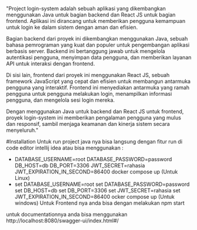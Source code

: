 "Project login-system adalah sebuah aplikasi yang dikembangkan menggunakan Java untuk bagian backend dan React JS untuk bagian frontend. Aplikasi ini dirancang untuk memberikan pengguna kemampuan untuk login ke dalam sistem dengan aman dan efisien.

Bagian backend dari proyek ini dikembangkan menggunakan Java, sebuah bahasa pemrograman yang kuat dan populer untuk pengembangan aplikasi berbasis server. Backend ini bertanggung jawab untuk mengelola autentikasi pengguna, menyimpan data pengguna, dan memberikan layanan API untuk interaksi dengan frontend.

Di sisi lain, frontend dari proyek ini menggunakan React JS, sebuah framework JavaScript yang cepat dan efisien untuk membangun antarmuka pengguna yang interaktif. Frontend ini menyediakan antarmuka yang ramah pengguna untuk pengguna melakukan login, menampilkan informasi pengguna, dan mengelola sesi login mereka.

Dengan menggunakan Java untuk backend dan React JS untuk frontend, proyek login-system ini memberikan pengalaman pengguna yang mulus dan responsif, sambil menjaga keamanan dan kinerja sistem secara menyeluruh."

#Installation
Untuk run project java nya bisa langsung dengan fitur run di code editor intellij idea atau bisa menggunakan :
  - DATABASE_USERNAME=root DATABASE_PASSWORD=password DB_HOST=db DB_PORT=3306 JWT_SECRET=rahasia JWT_EXPIRATION_IN_SECOND=86400 docker compose up (Untuk Linux)
  - set DATABASE_USERNAME=root
    set DATABASE_PASSWORD=password
    set DB_HOST=db
    set DB_PORT=3306
    set JWT_SECRET=rahasia
    set JWT_EXPIRATION_IN_SECOND=86400
    ocker compose up (Untuk windows)
Untuk Frontend nya anda bisa dengan melakukan npm start

untuk documentationnya anda bisa menggunakan http://localhost:8080/swagger-ui/index.html#/
